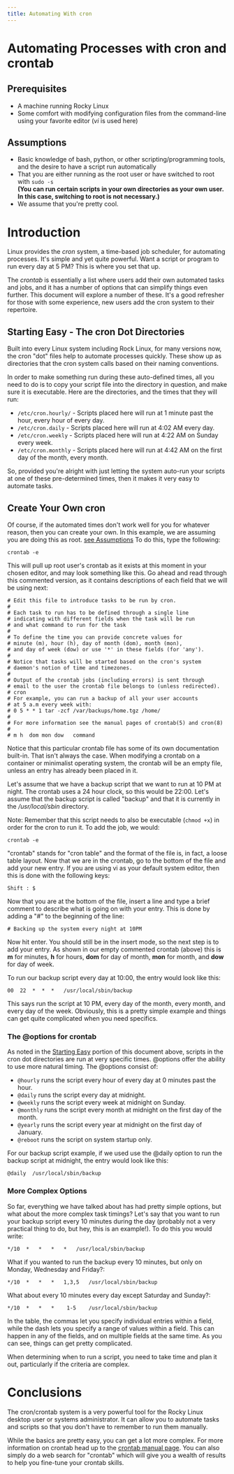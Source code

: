 ```yaml
---
title: Automating With cron
---
```


# Automating Processes with cron and crontab

## Prerequisites

* A machine running Rocky Linux
* Some comfort with modifying configuration files from the command-line using your favorite editor (_vi_ is used here)

## <a name="assumptions"></a> Assumptions

* Basic knowledge of bash, python, or other scripting/programming tools, and the desire to have a script run automatically
* That you are either running as the root user or have switched to root with `sudo -s`  
  **(You can run certain scripts in your own directories as your own user. In this case, switching to root is not necessary.)**
* We assume that you're pretty cool.

# Introduction

Linux provides the _cron_ system, a time-based job scheduler, for automating processes. It's simple and yet quite powerful. Want a script or program to run every day at 5 PM? This is where you set that up.

The _crontab_ is essentially a list where users add their own automated tasks and jobs, and it has a number of options that can simplify things even further. This document will explore a number of these. It's a good refresher for those with some experience, new users add the cron system to their repertoire.

## <a name="starting-easy"></a>Starting Easy - The cron Dot Directories

Built into every Linux system including Rock Linux, for many versions now, the cron "dot" files help to automate processes quickly. These show up as directories that the cron system calls based on their naming conventions.

In order to make something run during these auto-defined times, all you need to do is to copy your script file into the directory in question, and make sure it is executable. Here are the directories, and the times that they will run:

* `/etc/cron.hourly/` - Scripts placed here will run at 1 minute past the hour, every hour of every day.
* `/etc/cron.daily` - Scripts placed here will run at 4:02 AM every day.
* `/etc/cron.weekly` - Scripts placed here will run at 4:22 AM on Sunday every week.
* `/etc/cron.monthly` - Scripts placed here will run at 4:42 AM on the first day of the month, every month.

So, provided you're alright with just letting the system auto-run your scripts at one of these pre-determined times, then it makes it very easy to automate tasks.

## Create Your Own cron

Of course, if the automated times don't work well for you for whatever reason, then you can create your own. In this example, we are assuming you are doing this as root. [see Assumptions](##-assumptions) To do this, type the following:

`crontab -e`

This will pull up root user's crontab as it exists at this moment in your chosen editor, and may look something like this. Go ahead and read through this commented version, as it contains descriptions of each field that we will be using next:

```
# Edit this file to introduce tasks to be run by cron.
#
# Each task to run has to be defined through a single line
# indicating with different fields when the task will be run
# and what command to run for the task
#
# To define the time you can provide concrete values for
# minute (m), hour (h), day of month (dom), month (mon),
# and day of week (dow) or use '*' in these fields (for 'any').
#
# Notice that tasks will be started based on the cron's system
# daemon's notion of time and timezones.
#
# Output of the crontab jobs (including errors) is sent through
# email to the user the crontab file belongs to (unless redirected).
# cron
# For example, you can run a backup of all your user accounts
# at 5 a.m every week with:
# 0 5 * * 1 tar -zcf /var/backups/home.tgz /home/
#
# For more information see the manual pages of crontab(5) and cron(8)
#
# m h  dom mon dow   command
```

Notice that this particular crontab file has some of its own documentation built-in. That isn't always the case. When modifying a crontab on a container or minimalist operating system, the crontab will be an empty file, unless an entry has already been placed in it.

Let's assume that we have a backup script that we want to run at 10 PM at night. The crontab uses a 24 hour clock, so this would be 22:00. Let's assume that the backup script is called "backup" and that it is currently in the _/usr/local/sbin_ directory.

Note: Remember that this script needs to also be executable (`chmod +x`) in order for the cron to run it. To add the job, we would:

`crontab -e`

"crontab" stands for "cron table" and the format of the file is, in fact, a loose table layout. Now that we are in the crontab, go to the bottom of the file and add your new entry. If you are using vi as your default system editor, then this is done with the following keys:

`Shift : $`

Now that you are at the bottom of the file, insert a line and type a brief comment to describe what is going on with your entry. This is done by adding a "#" to the beginning of the line:

`# Backing up the system every night at 10PM`

Now hit enter. You should still be in the insert mode, so the next step is to add your entry. As shown in our empty commented crontab (above) this is **m** for minutes, **h** for hours, **dom** for day of month, **mon** for month, and **dow** for day of week.

To run our backup script every day at 10:00, the entry would look like this:

`00  22  *  *  *   /usr/local/sbin/backup`

This says run the script at 10 PM, every day of the month, every month, and every day of the week. Obviously, this is a pretty simple example and things can get quite complicated when you need specifics.

### The @options for crontab

As noted in the [Starting Easy](##-starting-easy) portion of this document above, scripts in the cron dot directories are run at very specific times. @options offer the ability to use more natural timing. The @options consist of:

* `@hourly` runs the script every hour of every day at 0 minutes past the hour.
* `@daily` runs the script every day at midnight.
* `@weekly` runs the script every week at midnight on Sunday.
* `@monthly` runs the script every month at midnight on the first day of the month.
* `@yearly` runs the script every year at midnight on the first day of January.
* `@reboot` runs the script on system startup only.

For our backup script example, if we used use the @daily option to run the backup script at midnight, the entry would look like this:

`@daily  /usr/local/sbin/backup`

### More Complex Options

So far, everything we have talked about has had pretty simple options, but what about the more complex task timings? Let's say that you want to run your backup script every 10 minutes during the day (probably not a very practical thing to do, but hey, this is an example!). To do this you would write:

`*/10  *   *   *   *   /usr/local/sbin/backup`

What if you wanted to run the backup every 10 minutes, but only on Monday, Wednesday and Friday?:

`*/10  *   *   *   1,3,5   /usr/local/sbin/backup`

What about every 10 minutes every day except Saturday and Sunday?:

`*/10  *   *   *    1-5    /usr/local/sbin/backup`

In the table, the commas let you specify individual entries within a field, while the dash lets you specify a range of values within a field. This can happen in any of the fields, and on multiple fields at the same time. As you can see, things can get pretty complicated.

When determining when to run a script, you need to take time and plan it out, particularly if the criteria are complex.

# Conclusions

The cron/crontab system is a very powerful tool for the Rocky Linux desktop user or systems administrator. It can allow you to automate tasks and scripts so that you don't have to remember to run them manually.

While the basics are pretty easy, you can get a lot more complex. For more information on crontab head up to the [crontab manual page](https://man7.org/linux/man-pages/man5/crontab.5.html). You can also simply do a web search for "crontab" which will give you a wealth of results to help you fine-tune your crontab skills.
